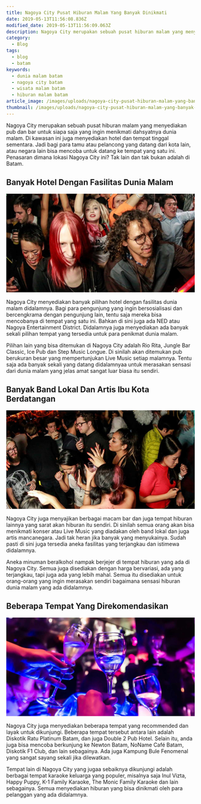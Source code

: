 ```yaml
---
title: Nagoya City Pusat Hiburan Malam Yang Banyak Dinikmati
date: 2019-05-13T11:56:08.836Z
modified_date: 2019-05-13T11:56:09.063Z
description: Nagoya City merupakan sebuah pusat hiburan malam yang menyediakan pub dan bar untuk siapa saja yang ingin menikmati dahsyatnya dunia malam.
category:
  - Blog
tags:
  - blog
  - batam
keywords:
  - dunia malam batam
  - nagoya city batam
  - wisata malam batam
  - hiburan malam batam
article_image: /images/uploads/nagoya-city-pusat-hiburan-malam-yang-banyak-dinikmati-3.jpg
thumbnail: /images/uploads/nagoya-city-pusat-hiburan-malam-yang-banyak-dinikmati-1-003.jpg
---
```

Nagoya City merupakan sebuah pusat hiburan malam yang menyediakan pub dan bar untuk siapa saja yang ingin menikmati dahsyatnya dunia malam. Di kawasan ini juga menyediakan hotel dan tempat tinggal sementara. Jadi bagi para tamu atau pelancong yang datang dari kota lain, atau negara lain bisa mencoba untuk datang ke tempat yang satu ini. Penasaran dimana lokasi Nagoya City ini? Tak lain dan tak bukan adalah di Batam.



## Banyak Hotel Dengan Fasilitas Dunia Malam

![Nagoya City Pusat Hiburan Malam Yang Banyak Dinikmati](/images/uploads/nagoya-city-pusat-hiburan-malam-yang-banyak-dinikmati-3.jpg)

Nagoya City menyediakan banyak pilihan hotel dengan fasilitas dunia malam didalamnya. Bagi para pengunjung yang ingin bersosialisasi dan bercengkrama dengan pengunjung lain, tentu saja mereka bisa mencobanya di tempat yang satu ini. Bahkan di sini juga ada NED atau Nagoya Entertainment District. Didalamnya juga menyediakan ada banyak sekali pilihan tempat yang tersedia untuk para penikmat dunia malam.

Pilihan lain yang bisa ditemukan di Nagoya City adalah Rio Rita, Jungle Bar Classic, Ice Pub dan Step Music Longue. Di sinilah akan ditemukan pub berukuran besar yang mempertunjukan Live Music setiap malamnya. Tentu saja ada banyak sekali yang datang didalamnyaa untuk merasakan sensasi dari dunia malam yang jelas amat sangat luar biasa itu sendiri.



## Banyak Band Lokal Dan Artis Ibu Kota Berdatangan

![Nagoya City Pusat Hiburan Malam Yang Banyak Dinikmati](/images/uploads/nagoya-city-pusat-hiburan-malam-yang-banyak-dinikmati-2.jpg)

Nagoya City juga menyajikan berbagai macam bar dan juga tempat hiburan lainnya yang sarat akan hiburan itu sendiri. Di sinilah semua orang akan bisa menikmati konser atau Live Music yang diadakan oleh band lokal dan juga artis mancanegara. Jadi tak heran jika banyak yang menyukainya. Sudah pasti di sini juga tersedia aneka fasilitas yang terjangkau dan istimewa didalamnya. 

Aneka minuman beralkohol nampak berjejer di tempat hiburan yang ada di Nagoya City. Semua juga disediakan dengan harga bervariasi, ada yang terjangkau, tapi juga ada yang lebih mahal. Semua itu disediakan untuk orang-orang yang ingin merasakan sendiri bagaimana sensasi hiburan dunia malam yang ada didalamnya.



## Beberapa Tempat Yang Direkomendasikan

![Nagoya City Pusat Hiburan Malam Yang Banyak Dinikmati](/images/uploads/nagoya-city-pusat-hiburan-malam-yang-banyak-dinikmati-1.jpg)

Nagoya City juga menyediakan beberapa tempat yang recommended dan layak untuk dikunjungi. Beberapa tempat tersebut antara lain adalah Diskotik Ratu Platinum Batam, dan juga Double 2 Pub Hotel. Selain itu, anda juga bisa mencoba berkunjung ke Newton Batam, NoName Café Batam, Diskotik F1 Club, dan lain sebagainya. Ada juga Kampung Bule Fenomenal yang sangat sayang sekali jika dilewatkan.

Tempat lain di Nagoya City yang jugaa sebaiknya dikunjungi adalah berbagai tempat karaoke keluarga yang populer, misalnya saja Inul Vizta, Happy Puppy, K-1 Family Karaoke, The Monic Family Karaoke dan lain sebagainya. Semua menyediakan hiburan yang bisa dinikmati oleh para pelanggan yang ada didalamnya.
